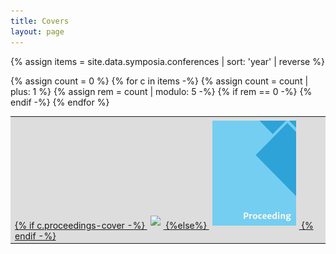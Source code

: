 ```yaml
---
title: Covers
layout: page
---
```


{% assign items = site.data.symposia.conferences | sort: 'year' | reverse %}
<table style="background-color: #ddd;" align="center">
    <tr>
{% assign count = 0 %}
{% for c in items -%}
<td><a href="{{c.year}}.html">{% if c.proceedings-cover -%}
<img style="border: 5px solid #ddd;" src="images/covers/{{c.proceedings-cover}}">
{%else%}
<img style="border: 5px solid #ddd;" src="images/covers/default-proceeding.jpg">
{% endif -%}</a></td>
{% assign count = count | plus: 1 %}
{% assign rem = count | modulo: 5 -%}
{% if rem == 0 -%}
</tr><tr>
{% endif -%}
{% endfor %}
</tr></table>